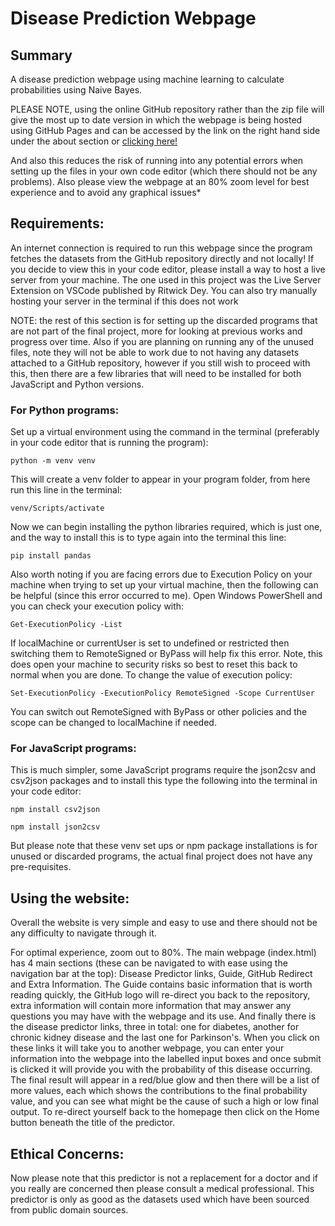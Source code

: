 # Disease Prediction Webpage

## Summary
A disease prediction webpage using machine learning to calculate probabilities using Naive Bayes.

PLEASE NOTE, using the online GitHub repository rather than the zip file will give the most up to date version in which the webpage is being hosted using GitHub Pages and can be accessed by the link on the right hand side under the about section or [clicking here!](https://biranavan-sritharan.github.io/)

And also this reduces the risk of running into any potential errors when setting up the files in your own code editor (which there should not be any problems). Also please view the webpage at an 80% zoom level for best experience and to avoid any graphical issues*

## Requirements:

An internet connection is required to run this webpage since the program fetches the datasets from the GitHub repository directly and not locally!
If you decide to view this in your code editor, please install a way to host a live server from your machine. 
The one used in this project was the Live Server Extension on VSCode published by Ritwick Dey.
You can also try manually hosting your server in the terminal if this does not work

NOTE: the rest of this section is for setting up the discarded programs that are not part of the final project, more for looking at previous works and progress over time.
Also if you are planning on running any of the unused files, note they will not be able to work due to not having any datasets attached to a GitHub repository, however if you still wish to proceed with this, then there are a few libraries that will need to be installed for both JavaScript and Python versions.

### For Python programs:

Set up a virtual environment using the command in the terminal (preferably in your code editor that is running the program):

```console
python -m venv venv
```

This will create a venv folder to appear in your program folder, from here run this line in the terminal:

```console
venv/Scripts/activate
```

Now we can begin installing the python libraries required, which is just one, and the way to install this is to type again into the terminal this line:

```console
pip install pandas
```
Also worth noting if you are facing errors due to Execution Policy on your machine when trying to set up your virtual machine, then the following can be helpful (since this error occurred to me).
Open Windows PowerShell and you can check your execution policy with:

```console
Get-ExecutionPolicy -List
```

If localMachine or currentUser is set to undefined or restricted then switching them to RemoteSigned or ByPass will help fix this error. Note, this does open your machine to security risks so best to reset this back to normal when you are done. To change the value of execution policy:

```console
Set-ExecutionPolicy -ExecutionPolicy RemoteSigned -Scope CurrentUser
```
You can switch out RemoteSigned with ByPass or other policies and the scope can be changed to localMachine if needed.

### For JavaScript programs:
This is much simpler, some JavaScript programs require the json2csv and csv2json packages and to install this type the following into the terminal in your code editor:

```console
npm install csv2json
```
```console
npm install json2csv
```

But please note that these venv set ups or npm package installations is for unused or discarded programs, the actual final project does not have any pre-requisites.

## Using the website:
Overall the website is very simple and easy to use and there should not be any difficulty to navigate through it.

For optimal experience, zoom out to 80%. The main webpage (index.html) has 4 main sections (these can be navigated to with ease using the navigation bar at the top): Disease Predictor links, Guide, GitHub Redirect and Extra Information. The Guide contains basic information that is worth reading quickly, the GitHub logo will re-direct you back to the repository, extra information will contain more information that may answer any questions you may have with the webpage and its use. And finally there is the disease predictor links, three in total: one for diabetes, another for chronic kidney disease and the last one for Parkinson's. When you click on these links it will take you to another webpage, you can enter your information into the webpage into the labelled input boxes and once submit is clicked it will provide you with the probability of this disease occurring. The final result will appear in a red/blue glow and then there will be a list of more values, each which shows the contributions to the final probability value, and you can see what might be the cause of such a high or low final output. To re-direct yourself back to the homepage then click on the Home button beneath the title of the predictor.

## Ethical Concerns:
Now please note that this predictor is not a replacement for a doctor and if you really are concerned then please consult a medical professional. This predictor is only as good as the datasets used which have been sourced from public domain sources. 
